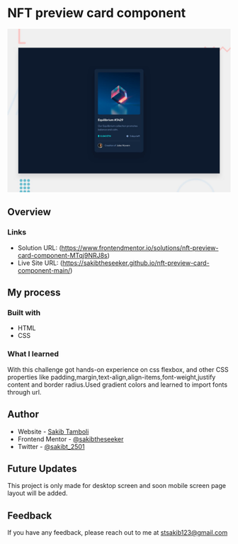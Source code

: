 # NFT preview card component

![Design preview for the NFT preview card component coding challenge](./design/desktop-preview.jpg)


## Overview

### Links

- Solution URL: (https://www.frontendmentor.io/solutions/nft-preview-card-component-MTqj9NRJ8s)
- Live Site URL: (https://sakibtheseeker.github.io/nft-preview-card-component-main/)

## My process

### Built with

-   HTML
-   CSS



### What I learned

With this challenge got hands-on experience on css flexbox, and other CSS properties like padding,margin,text-align,align-items,font-weight,justify content and border radius.Used gradient colors and learned to import fonts through url.



## Author

- Website - [Sakib Tamboli](https://sakib-tamboli.netlify.app/)
- Frontend Mentor - [@sakibtheseeker](https://www.frontendmentor.io/profile/sakibtheseeker)
- Twitter - [@sakibt_2501](https://twitter.com/sakibt_2501)

## Future Updates
This project is only made for desktop screen and soon mobile screen page layout will be added.

## Feedback
If you have any feedback, please reach out to me at <a href="mailto:stsakib123@gmail.com">stsakib123@gmail.com</a>
